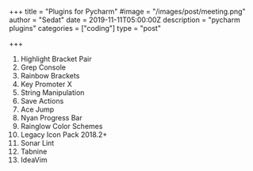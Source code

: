 +++
title = "Plugins for Pycharm"
#image = "/images/post/meeting.png"
author = "Sedat"
date = 2019-11-11T05:00:00Z
description = "pycharm plugins"
categories = ["coding"]
type = "post"

+++
1. Highlight Bracket Pair
2. Grep Console
3. Rainbow Brackets
4. Key Promoter X
5. String Manipulation
6. Save Actions
7. Ace Jump
8. Nyan Progress Bar
9. Rainglow Color Schemes
10. Legacy Icon Pack 2018.2+
11. Sonar Lint
12. Tabnine
13. IdeaVim